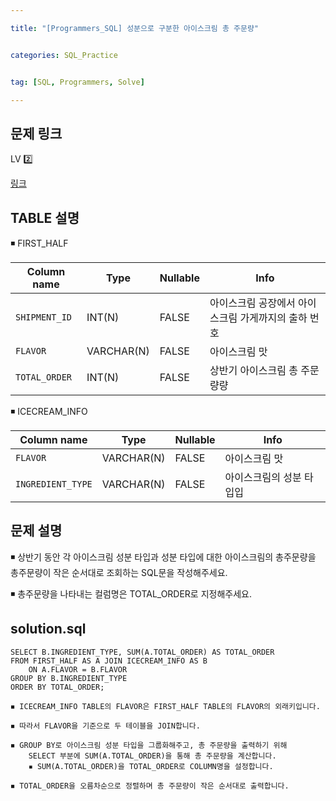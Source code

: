 ```yaml
---

title: "[Programmers_SQL] 성분으로 구분한 아이스크림 총 주문량"


categories: SQL_Practice


tag: [SQL, Programmers, Solve]

---
```


## 문제 링크

LV 2️⃣ 

[링크](https://school.programmers.co.kr/learn/courses/30/lessons/133026)

## TABLE 설명

◾ FIRST_HALF

|Column name|Type|Nullable|Info|
|-|-|-|-|
|`SHIPMENT_ID`|INT(N)|FALSE|아이스크림 공장에서 아이스크림 가게까지의 출하 번호|
|`FLAVOR`|VARCHAR(N)|FALSE|아이스크림 맛|
|`TOTAL_ORDER`|INT(N)|FALSE|상반기 아이스크림 총 주문량량|

◾ ICECREAM_INFO

|Column name|Type|Nullable|Info|
|-|-|-|-|
|`FLAVOR`|VARCHAR(N)|FALSE|아이스크림 맛|
|`INGREDIENT_TYPE`|VARCHAR(N)|FALSE|아이스크림의 성분 타입입|

## 문제 설명

◾ 상반기 동안 각 아이스크림 성분 타입과 성분 타입에 대한 아이스크림의 총주문량을 총주문량이 작은 순서대로 조회하는 SQL문을 작성해주세요. 

◾ 총주문량을 나타내는 컬럼명은 TOTAL_ORDER로 지정해주세요. 

## solution.sql
    SELECT B.INGREDIENT_TYPE, SUM(A.TOTAL_ORDER) AS TOTAL_ORDER 
    FROM FIRST_HALF AS A JOIN ICECREAM_INFO AS B
        ON A.FLAVOR = B.FLAVOR 
    GROUP BY B.INGREDIENT_TYPE
    ORDER BY TOTAL_ORDER;


```
◾ ICECREAM_INFO TABLE의 FLAVOR은 FIRST_HALF TABLE의 FLAVOR의 외래키입니다. 

◾ 따라서 FLAVOR을 기준으로 두 테이블을 JOIN합니다. 

◾ GROUP BY로 아이스크림 성분 타입을 그룹화해주고, 총 주문량을 출력하기 위해 
    SELECT 부분에 SUM(A.TOTAL_ORDER)을 통해 총 주문량을 계산합니다. 
    ▪ SUM(A.TOTAL_ORDER)을 TOTAL_ORDER로 COLUMN명을 설정합니다. 

◾ TOTAL_ORDER을 오름차순으로 정렬하며 총 주문량이 작은 순서대로 출력합니다. 
```